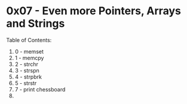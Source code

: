 # 0x07 - Even more Pointers, Arrays and Strings
Table of Contents:
1. 0 - memset
2. 1 - memcpy
3. 2 - strchr
4. 3 - strspn
5. 4 - strpbrk
6. 5 - strstr
7. 7 - print chessboard
8. 

